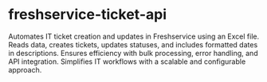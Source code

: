 # freshservice-ticket-api
Automates IT ticket creation and updates in Freshservice using an Excel file. Reads data, creates tickets, updates statuses, and includes formatted dates in descriptions. Ensures efficiency with bulk processing, error handling, and API integration. Simplifies IT workflows with a scalable and configurable approach.
